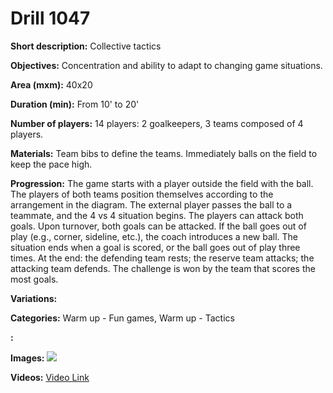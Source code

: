 # Drill 1047

**Short description:**
Collective tactics

**Objectives:**
Concentration and ability to adapt to changing game situations.

**Area (mxm):**
40x20

**Duration (min):**
From 10' to 20'

**Number of players:**
14 players: 2 goalkeepers, 3 teams composed of 4 players.

**Materials:**
Team bibs to define the teams. Immediately balls on the field to keep the pace high.

**Progression:**
The game starts with a player outside the field with the ball. The players of both teams position themselves according to the arrangement in the diagram. The external player passes the ball to a teammate, and the 4 vs 4 situation begins. The players can attack both goals. Upon turnover, both goals can be attacked. If the ball goes out of play (e.g., corner, sideline, etc.), the coach introduces a new ball. The situation ends when a goal is scored, or the ball goes out of play three times. At the end: the defending team rests; the reserve team attacks; the attacking team defends. The challenge is won by the team that scores the most goals.

**Variations:**


**Categories:**
Warm up - Fun games, Warm up - Tactics

**:**


**Images:**
![](https://www.coachingfutsal.com/\images\9a29f11bd502718f086bd02b47ec657226bdf7c14b1a749224c83864119555a1f38844c96d8ff4105079a394a24da4367690a8cbc8ef7843ecf605b6480f797e5200e49eb4403.jpg)

**Videos:**
[Video Link](https://www.youtube.com/embed/YrUf9WIhaq4)

